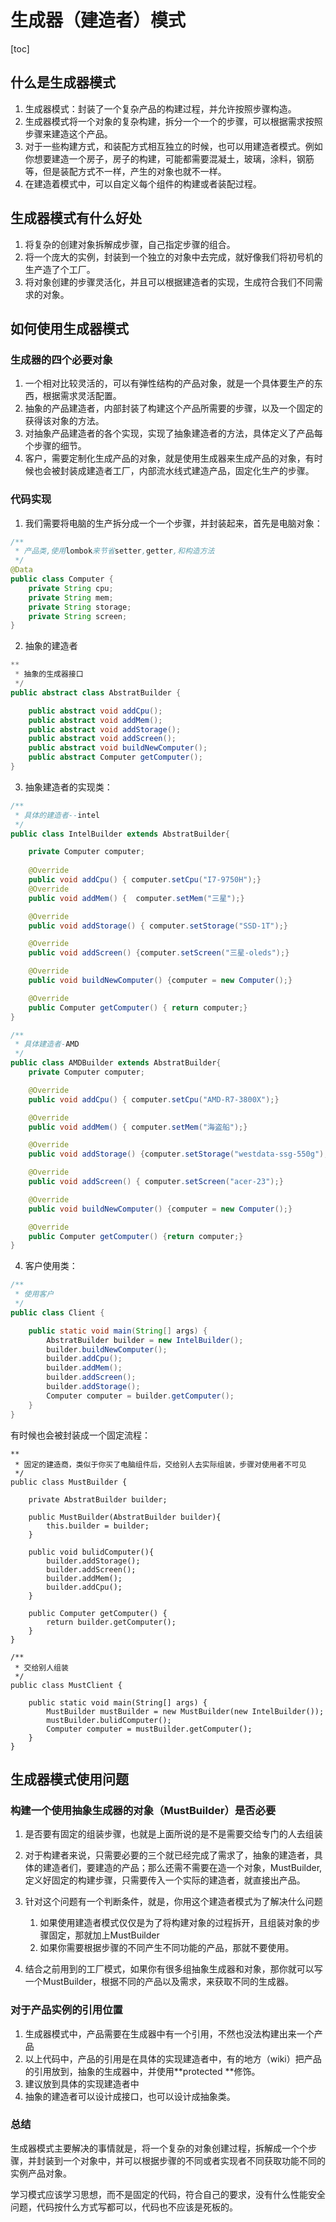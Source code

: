 # 生成器（建造者）模式

[toc]

## 什么是生成器模式

1. 生成器模式：封装了一个复杂产品的构建过程，并允许按照步骤构造。
2. 生成器模式将一个对象的复杂构建，拆分一个一个的步骤，可以根据需求按照步骤来建造这个产品。
3. 对于一些构建方式，和装配方式相互独立的时候，也可以用建造者模式。例如你想要建造一个房子，房子的构建，可能都需要混凝土，玻璃，涂料，钢筋等，但是装配方式不一样，产生的对象也就不一样。
4. 在建造着模式中，可以自定义每个组件的构建或者装配过程。

## 生成器模式有什么好处

1. 将复杂的创建对象拆解成步骤，自己指定步骤的组合。
2. 将一个庞大的实例，封装到一个独立的对象中去完成，就好像我们将初号机的生产造了个工厂。
3. 将对象创建的步骤灵活化，并且可以根据建造者的实现，生成符合我们不同需求的对象。

## 如何使用生成器模式

### 生成器的四个必要对象

1. 一个相对比较灵活的，可以有弹性结构的产品对象，就是一个具体要生产的东西，根据需求灵活配置。
2. 抽象的产品建造者，内部封装了构建这个产品所需要的步骤，以及一个固定的获得该对象的方法。
3. 对抽象产品建造者的各个实现，实现了抽象建造者的方法，具体定义了产品每个步骤的细节。
4. 客户，需要定制化生成产品的对象，就是使用生成器来生成产品的对象，有时候也会被封装成建造者工厂，内部流水线式建造产品，固定化生产的步骤。

### 代码实现

1. 我们需要将电脑的生产拆分成一个一个步骤，并封装起来，首先是电脑对象：

```java
/**
 * 产品类,使用lombok来节省setter,getter,和构造方法
 */
@Data
public class Computer {
    private String cpu;
    private String mem;
    private String storage;
    private String screen;
}
```

2. 抽象的建造者

```java
**
 * 抽象的生成器接口
 */
public abstract class AbstratBuilder {

    public abstract void addCpu();
    public abstract void addMem();
    public abstract void addStorage();
    public abstract void addScreen();
    public abstract void buildNewComputer();
    public abstract Computer getComputer();
}
```

3. 抽象建造者的实现类：

```java
/**
 * 具体的建造者--intel
 */
public class IntelBuilder extends AbstratBuilder{

    private Computer computer;
    
    @Override
    public void addCpu() { computer.setCpu("I7-9750H");}
    @Override
    public void addMem() {  computer.setMem("三星");}

    @Override
    public void addStorage() { computer.setStorage("SSD-1T");}

    @Override
    public void addScreen() {computer.setScreen("三星-oleds");}

    @Override
    public void buildNewComputer() {computer = new Computer();}

    @Override
    public Computer getComputer() { return computer;}
}
```

```java
/**
 * 具体建造者-AMD
 */
public class AMDBuilder extends AbstratBuilder{
    private Computer computer;

    @Override
    public void addCpu() { computer.setCpu("AMD-R7-3800X");}

    @Override
    public void addMem() { computer.setMem("海盗船");}

    @Override
    public void addStorage() {computer.setStorage("westdata-ssg-550g"); }

    @Override
    public void addScreen() { computer.setScreen("acer-23");}

    @Override
    public void buildNewComputer() {computer = new Computer();}

    @Override
    public Computer getComputer() {return computer;}
}
```

4. 客户使用类：

```java
/**
 * 使用客户
 */
public class Client {

    public static void main(String[] args) {
        AbstratBuilder builder = new IntelBuilder();
        builder.buildNewComputer();
        builder.addCpu();
        builder.addMem();
        builder.addScreen();
        builder.addStorage();
        Computer computer = builder.getComputer();
    }
}
```

有时候也会被封装成一个固定流程：

```jav
**
 * 固定的建造商，类似于你买了电脑组件后，交给别人去实际组装，步骤对使用者不可见
 */
public class MustBuilder {

    private AbstratBuilder builder;

    public MustBuilder(AbstratBuilder builder){
        this.builder = builder;
    }

    public void bulidComputer(){
        builder.addStorage();
        builder.addScreen();
        builder.addMem();
        builder.addCpu();
    }

    public Computer getComputer() {
        return builder.getComputer();
    }
}

/**
 * 交给别人组装
 */
public class MustClient {

    public static void main(String[] args) {
        MustBuilder mustBuilder = new MustBuilder(new IntelBuilder());
        mustBuilder.bulidComputer();
        Computer computer = mustBuilder.getComputer();
    }
}
```



## 生成器模式使用问题

### 构建一个使用抽象生成器的对象（MustBuilder）是否必要

1. 是否要有固定的组装步骤，也就是上面所说的是不是需要交给专门的人去组装

2. 对于构建者来说，只需要必要的三个就已经完成了需求了，抽象的建造者，具体的建造者们，要建造的产品；那么还需不需要在造一个对象，MustBuilder,定义好固定的构建步骤，只需要传入一个实际的建造者，就直接出产品。
3. 针对这个问题有一个判断条件，就是，你用这个建造者模式为了解决什么问题
   1. 如果使用建造者模式仅仅是为了将构建对象的过程拆开，且组装对象的步骤固定，那就加上MustBuilder
   2. 如果你需要根据步骤的不同产生不同功能的产品，那就不要使用。
4. 结合之前用到的工厂模式，如果你有很多组抽象生成器和对象，那你就可以写一个MustBuilder，根据不同的产品以及需求，来获取不同的生成器。

### 对于产品实例的引用位置

1. 生成器模式中，产品需要在生成器中有一个引用，不然也没法构建出来一个产品
2. 以上代码中，产品的引用是在具体的实现建造者中，有的地方（wiki）把产品的引用放到，抽象的生成器中，并使用**protected **修饰。
3. 建议放到具体的实现建造者中
4. 抽象的建造者可以设计成接口，也可以设计成抽象类。

### 总结

生成器模式主要解决的事情就是，将一个复杂的对象创建过程，拆解成一个个步骤，并封装到一个对象中，并可以根据步骤的不同或者实现者不同获取功能不同的实例产品对象。

学习模式应该学习思想，而不是固定的代码，符合自己的要求，没有什么性能安全问题，代码按什么方式写都可以，代码也不应该是死板的。

